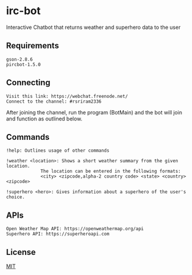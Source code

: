 # irc-bot
Interactive Chatbot that returns weather and superhero data to the user

## Requirements
```
gson-2.8.6
pircbot-1.5.0
```
## Connecting
```
Visit this link: https://webchat.freenode.net/
Connect to the channel: #rsriram2336
```
After joining the channel, run the program (BotMain) and the bot will join
and function as outlined below.

## Commands
```
!help: Outlines usage of other commands

!weather <location>: Shows a short weather summary from the given location.
		     The location can be entered in the following formats:
		     <city> <zipcode,alpha-2 country code> <state> <country> <zipcode>
  	
!superhero <hero>: Gives information about a superhero of the user's choice.
```

## APIs
```
Open Weather Map API: https://openweathermap.org/api
Superhero API: https://superheroapi.com
```

## License
[MIT](LICENSE)

